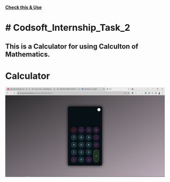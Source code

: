 <strong><a href="https://decoder2201.github.io/Codsoft_Internship_Task_2/">Check this & Use </a></strong>

<h1> # Codsoft_Internship_Task_2 </h1>
<h2>This is a Calculator for using Calculton of Mathematics.</h2>

<h1> Calculator </h1>
<img src="https://github.com/decoder2201/Codsoft_Internship_Task_2/blob/master/Screenshot%20(43).png?raw=true">

